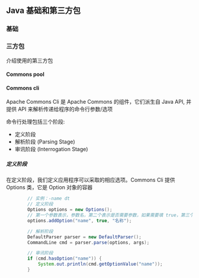 ## Java 基础和第三方包

### 基础

### 三方包

介绍使用的第三方包

#### Commons pool

#### Commons cli

Apache Commons Cli 是 Apache Commons 的组件，它们派生自 Java API, 并提供 API 来解析传递给程序的命令行参数/选项

命令行处理包括三个阶段:
- 定义阶段
- 解析阶段 (Parsing Stage)
- 审讯阶段 (Interrogation Stage)

##### 定义阶段
在定义阶段，我们定义应用程序可以采取的相应选项。Commons Cli 提供 Options 类，它是 Option 对象的容器
```java
        // 实例：-name dt
        // 定义阶段
        Options options = new Options();
        // 第一个参数表示，参数名，第二个表示是否需要参数，如果需要填 true，第三个表示描述
        options.addOption("name", true, "名称");

        // 解析阶段
        DefaultParser parser = new DefaultParser();
        CommandLine cmd = parser.parse(options, args);

        // 审讯阶段
        if (cmd.hasOption("name")) {
            System.out.println(cmd.getOptionValue("name"));
        }

```


